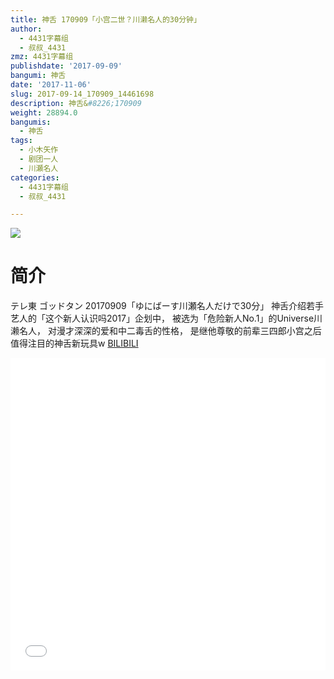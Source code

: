 ```yaml
---
title: 神舌 170909「小宫二世？川濑名人的30分钟」
author:
  - 4431字幕组
  - 叔叔_4431
zmz: 4431字幕组
publishdate: '2017-09-09'
bangumi: 神舌
date: '2017-11-06'
slug: 2017-09-14_170909_14461698
description: 神舌&#8226;170909
weight: 28894.0
bangumis:
  - 神舌
tags:
  - 小木矢作
  - 剧团一人
  - 川瀬名人
categories:
  - 4431字幕组
  - 叔叔_4431

---
```

![](https://i.imgur.com/LqWra8m.png)
# 简介  
テレ東
ゴッドタン 20170909「ゆにばーす川瀬名人だけで30分」
神舌介绍若手艺人的「这个新人认识吗2017」企划中，
被选为「危险新人No.1」的Universe川濑名人，
对漫才深深的爱和中二毒舌的性格，
是继他尊敬的前辈三四郎小宫之后值得注目的神舌新玩具w
  [BILIBILI](https://www.bilibili.com/video/av14461698/)

  <iframe src="//www.bilibili.com/blackboard/player.html?cid=23591544&aid=14461698" width="100%" height="500" frameborder="0" allowfullscreen="allowfullscreen"></iframe>

